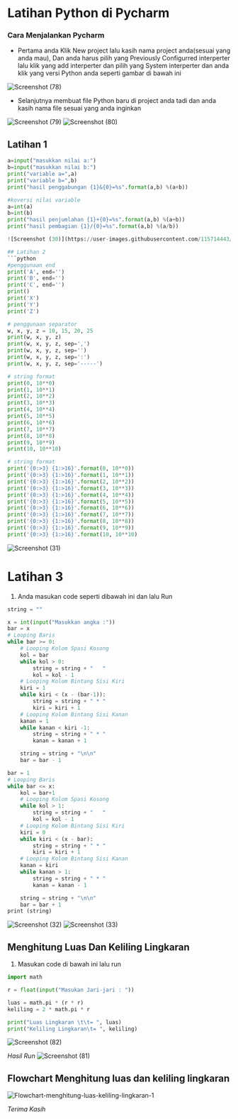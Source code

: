 
# Latihan Python di Pycharm
### Cara Menjalankan Pycharm 

- Pertama anda  Klik New project lalu kasih nama project anda(sesuai yang anda mau), Dan anda harus pilih yang Previously Configurred interperter lalu klik yang add interperter dan pilih yang System interperter dan anda klik yang versi Python anda seperti gambar di bawah ini
 
![Screenshot (78)](https://user-images.githubusercontent.com/115678171/198815436-8756894e-4eb0-4b58-81fe-165afda78652.png)

- Selanjutnya membuat file Python baru di project anda tadi dan anda kasih nama file sesuai yang anda inginkan
 
![Screenshot (79)](https://user-images.githubusercontent.com/115678171/198815862-fbfc7ae9-dc11-4184-898a-4711596e2e7a.png)
![Screenshot (80)](https://user-images.githubusercontent.com/115678171/198815863-332a5b4f-c020-40b9-8331-4f98f5794ff9.png)

 ## Latihan 1
 ```python
a=input("masukkan nilai a:")
b=input("masukkan nilai b:")
print("variable a=",a)
print("variable b=",b)
print("hasil penggabungan {1}&{0}=%s".format(a,b) %(a+b))

#koversi nilai variable
a=int(a)
b=int(b)
print("hasil penjumlahan {1}+{0}=%s".format(a,b) %(a+b))
print("hasil pembagian {1}/{0}=%s".format(a,b) %(a/b))
 
 ![Screenshot (30)](https://user-images.githubusercontent.com/115714443/199500164-631db697-e943-4a7d-af0c-bdfbeb62d680.png)

## Latihan 2 
```python
#penggunaan end
print('A', end='')
print('B', end='')
print('C', end='')
print()
print('X')
print('Y')
print('Z')

# penggunaan separator
w, x, y, z = 10, 15, 20, 25
print(w, x, y, z)
print(w, x, y, z, sep=',')
print(w, x, y, z, sep='')
print(w, x, y, z, sep=':')
print(w, x, y, z, sep='-----')

# string format
print(0, 10**0)
print(1, 10**1)
print(2, 10**2)
print(3, 10**3)
print(4, 10**4)
print(5, 10**5)
print(6, 10**6)
print(7, 10**7)
print(8, 10**8)
print(9, 10**9)
print(10, 10**10)

# string format
print('{0:>3} {1:>16}'.format(0, 10**0))
print('{0:>3} {1:>16}'.format(1, 10**1))
print('{0:>3} {1:>16}'.format(2, 10**2))
print('{0:>3} {1:>16}'.format(3, 10**3))
print('{0:>3} {1:>16}'.format(4, 10**4))
print('{0:>3} {1:>16}'.format(5, 10**5))
print('{0:>3} {1:>16}'.format(6, 10**6))
print('{0:>3} {1:>16}'.format(7, 10**7))
print('{0:>3} {1:>16}'.format(8, 10**8))
print('{0:>3} {1:>16}'.format(9, 10**9))
print('{0:>3} {1:>16}'.format(10, 10**10)
```
![Screenshot (31)](https://user-images.githubusercontent.com/115714443/199501999-7d75bfec-e96d-4b76-9aeb-892cb1c3ae9c.png)

# Latihan 3
1. Anda masukan code seperti dibawah ini dan lalu Run
```python
string = ""

x = int(input("Masukkan angka :"))
bar = x
# Looping Baris
while bar >= 0:
	# Looping Kolom Spasi Kosong
	kol = bar
	while kol > 0:
		string = string + "   "
		kol = kol - 1
	# Looping Kolom Bintang Sisi Kiri		
	kiri = 1
	while kiri < (x - (bar-1)):
		string = string + " * "
		kiri = kiri + 1		
	# Looping Kolom Bintang Sisi Kanan
	kanan = 1
	while kanan < kiri -1:
		string = string + " * "
		kanan = kanan + 1	

	string = string + "\n\n"
	bar = bar - 1

bar = 1	
# Looping Baris
while bar <= x:
	kol = bar+1
	# Looping Kolom Spasi Kosong
	while kol > 1:
		string = string + "   "
		kol = kol - 1
	# Looping Kolom Bintang Sisi Kiri	
	kiri = 0
	while kiri < (x - bar):
		string = string + " * "
		kiri = kiri + 1	
	# Looping Kolom Bintang Sisi Kanan
	kanan = kiri	
	while kanan > 1:
		string = string + " * "
		kanan = kanan - 1

	string = string + "\n\n"
	bar = bar + 1
print (string)
````
![Screenshot (32)](https://user-images.githubusercontent.com/115714443/199503053-e333e49d-8e82-44dc-a26a-99f70e7d093f.png)
![Screenshot (33)](https://user-images.githubusercontent.com/115714443/199503115-6a19f854-c260-4227-ad50-1d87c831aab8.png)


## Menghitung Luas Dan Keliling Lingkaran
1. Masukan code di bawah ini lalu run
```python
import math

r = float(input("Masukan Jari-jari : "))

luas = math.pi * (r * r)
keliling = 2 * math.pi * r

print("Luas Lingkaran \t\t= ", luas)
print("Keliling Lingkaran\t= ", keliling)
````
![Screenshot (82)](https://user-images.githubusercontent.com/115678171/198817214-75aca326-f313-47fe-a27c-a7fe79f08332.png)

*Hasil Run*
![Screenshot (81)](https://user-images.githubusercontent.com/115678171/198817233-c6c11b97-3aaf-48ed-b7c0-e2ff8c813896.png)

## Flowchart Menghitung luas dan keliling lingkaran

![Flowchart-menghitung-luas-keliling-lingkaran-1](https://user-images.githubusercontent.com/115714443/199498739-05faaebe-78b7-436b-b2b8-b1da74d5d389.png)

*Terima Kasih*
